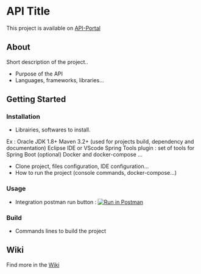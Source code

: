 # API Title

This project is available on [API-Portal]()

## About

Short description of the project..
* Purpose of the API
* Languages, frameworks, libraries...


## Getting Started

### Installation


* Librairies, softwares to install.

Ex :
Oracle JDK 1.8+
Maven 3.2+ (used for projects build, dependency and documentation)
Eclipse IDE or VScode
Spring Tools plugin : set of tools for Spring Boot (optional)
Docker and docker-compose
…


* Clone project, files configuration, IDE configuration…
* How to run the project (console commands, docker-compose…)


### Usage
* Integration postman run button :  [![Run in Postman](https://run.pstmn.io/button.svg)](https://learning.postman.com/docs/postman-for-publishers/run-in-postman/creating-run-button/)


### Build

* Commands lines to build the project

## Wiki

Find more in the [Wiki](https://github.com/louisthomaspro/doc-tempalte/wiki)
